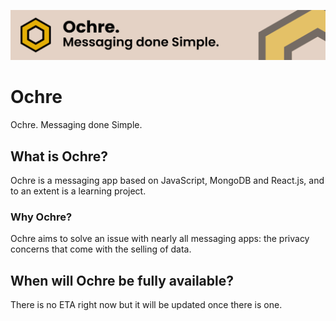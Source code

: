 ![Ochre Banner](https://github.com/FilipSly/Ochre/blob/DevBuild/banner.png?raw=true)
# Ochre
 Ochre. Messaging done Simple.

## What is Ochre?
 Ochre is a messaging app based on JavaScript, MongoDB and React.js, and to an extent is a learning project.

### Why Ochre?
 Ochre aims to solve an issue with nearly all messaging apps: the privacy concerns that come with the selling of data.

## When will Ochre be fully available?
 There is no ETA right now but it will be updated once there is one.
